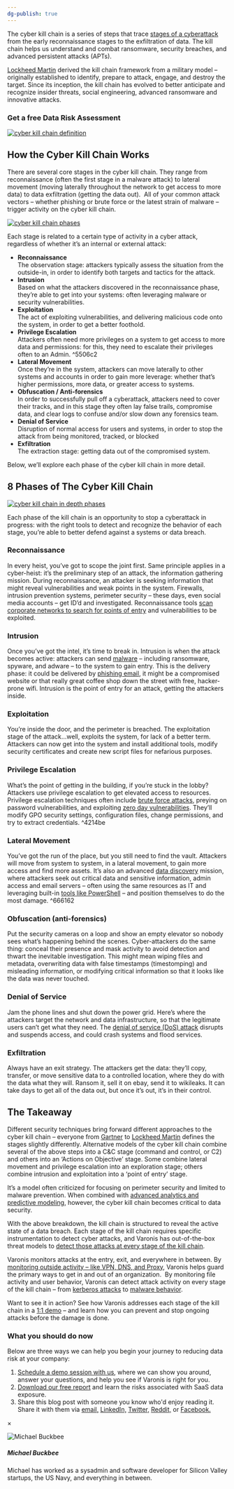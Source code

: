 ```yaml
---
dg-publish: true
---
```


The cyber kill chain is a series of steps that trace [stages of a cyberattack](https://www.varonis.com/blog/anatomy-of-a-breach-sony/?hsLang=en) from the early reconnaissance stages to the exfiltration of data. The kill chain helps us understand and combat ransomware, security breaches, and advanced persistent attacks (APTs).

[Lockheed Martin](http://www.lockheedmartin.com/content/dam/lockheed/data/corporate/documents/LM-White-Paper-Intel-Driven-Defense.pdf) derived the kill chain framework from a military model – originally established to identify, prepare to attack, engage, and destroy the target. Since its inception, the kill chain has evolved to better anticipate and recognize insider threats, social engineering, advanced ransomware and innovative attacks.

### Get a free Data Risk Assessment

[![cyber kill chain definition](https://info.varonis.com/hs-fs/hubfs/Imported_Blog_Media/cyber-kill-chain@2x.png?width=3000&height=1089&name=cyber-kill-chain@2x.png)](https://info.varonis.com/hubfs/Imported_Blog_Media/cyber-kill-chain@2x.png?hsLang=en)

## How the Cyber Kill Chain Works

There are several core stages in the cyber kill chain. They range from reconnaissance (often the first stage in a malware attack) to lateral movement (moving laterally throughout the network to get access to more data) to data exfiltration (getting the data out).  All of your common attack vectors – whether phishing or brute force or the latest strain of malware – trigger activity on the cyber kill chain.

[![cyber kill chain phases](https://info.varonis.com/hs-fs/hubfs/Imported_Blog_Media/cyber-kill-chain-phases-2@2x.png?width=3001&height=1724&name=cyber-kill-chain-phases-2@2x.png)](https://info.varonis.com/hubfs/Imported_Blog_Media/cyber-kill-chain-phases-2@2x.png?hsLang=en)

Each stage is related to a certain type of activity in a cyber attack, regardless of whether it’s an internal or external attack:

-   **Reconnaissance**  
    The observation stage: attackers typically assess the situation from the outside-in, in order to identify both targets and tactics for the attack.
-   **Intrusion**  
    Based on what the attackers discovered in the reconnaissance phase, they’re able to get into your systems: often leveraging malware or security vulnerabilities.
-   **Exploitation**  
    The act of exploiting vulnerabilities, and delivering malicious code onto the system, in order to get a better foothold.
-   **Privilege Escalation**  
    Attackers often need more privileges on a system to get access to more data and permissions: for this, they need to escalate their privileges often to an Admin. ^5506c2
-   **Lateral Movement**  
    Once they’re in the system, attackers can move laterally to other systems and accounts in order to gain more leverage: whether that’s higher permissions, more data, or greater access to systems.
-   **Obfuscation / Anti-forensics**  
    In order to successfully pull off a cyberattack, attackers need to cover their tracks, and in this stage they often lay false trails, compromise data, and clear logs to confuse and/or slow down any forensics team.
-   **Denial of Service**  
    Disruption of normal access for users and systems, in order to stop the attack from being monitored, tracked, or blocked
-   **Exfiltration**  
    The extraction stage: getting data out of the compromised system.

Below, we’ll explore each phase of the cyber kill chain in more detail.

## 8 Phases of The Cyber Kill Chain

[![cyber kill chain in depth phases](https://info.varonis.com/hs-fs/hubfs/Imported_Blog_Media/KC-bgadd.png?width=1500&height=1000&name=KC-bgadd.png)](https://info.varonis.com/hubfs/Imported_Blog_Media/KC-bgadd.png?hsLang=en)

Each phase of the kill chain is an opportunity to stop a cyberattack in progress: with the right tools to detect and recognize the behavior of each stage, you’re able to better defend against a systems or data breach.

### Reconnaissance

In every heist, you’ve got to scope the joint first. Same principle applies in a cyber-heist: it’s the preliminary step of an attack, the information gathering mission. During reconnaissance, an attacker is seeking information that might reveal vulnerabilities and weak points in the system. Firewalls, intrusion prevention systems, perimeter security – these days, even social media accounts – get ID’d and investigated. Reconnaissance tools [scan corporate networks to search for points of entry](https://www.varonis.com/blog/port-scanning-techniques/?hsLang=en) and vulnerabilities to be exploited.

### Intrusion

Once you’ve got the intel, it’s time to break in. Intrusion is when the attack becomes active: attackers can send [malware](https://www.varonis.com/blog/cryptolocker/?hsLang=en) – including ransomware, spyware, and adware – to the system to gain entry. This is the delivery phase: it could be delivered by [phishing email](https://www.varonis.com/blog/whaling-attack/?hsLang=en), it might be a compromised website or that really great coffee shop down the street with free, hacker-prone wifi. Intrusion is the point of entry for an attack, getting the attackers inside.

### Exploitation

You’re inside the door, and the perimeter is breached. The exploitation stage of the attack…well, exploits the system, for lack of a better term. Attackers can now get into the system and install additional tools, modify security certificates and create new script files for nefarious purposes.

### Privilege Escalation

What’s the point of getting in the building, if you’re stuck in the lobby? Attackers use privilege escalation to get elevated access to resources. Privilege escalation techniques often include [brute force attacks](https://www.varonis.com/blog/brute-force-attack/?hsLang=en), preying on password vulnerabilities, and exploiting [zero day vulnerabilities](https://www.varonis.com/blog/zero-day-vulnerability/?hsLang=en). They’ll modify GPO security settings, configuration files, change permissions, and try to extract credentials. ^4214be

### Lateral Movement

You’ve got the run of the place, but you still need to find the vault. Attackers will move from system to system, in a lateral movement, to gain more access and find more assets. It’s also an advanced [data discovery](https://www.varonis.com/products/data-classification-engine?hsLang=en) mission, where attackers seek out critical data and sensitive information, admin access and email servers – often using the same resources as IT and leveraging built-in [tools like PowerShell](https://www.varonis.com/blog/windows-powershell-tutorials/?hsLang=en) – and position themselves to do the most damage. ^666162

### Obfuscation (anti-forensics)

Put the security cameras on a loop and show an empty elevator so nobody sees what’s happening behind the scenes. Cyber-attackers do the same thing: conceal their presence and mask activity to avoid detection and thwart the inevitable investigation. This might mean wiping files and metadata, overwriting data with false timestamps (timestomping) and misleading information, or modifying critical information so that it looks like the data was never touched.

### Denial of Service

Jam the phone lines and shut down the power grid. Here’s where the attackers target the network and data infrastructure, so that the legitimate users can’t get what they need. The [denial of service (DoS) attack](https://www.varonis.com/blog/what-is-a-ddos-attack/?hsLang=en) disrupts and suspends access, and could crash systems and flood services.

### Exfiltration

Always have an exit strategy. The attackers get the data: they’ll copy, transfer, or move sensitive data to a controlled location, where they do with the data what they will. Ransom it, sell it on ebay, send it to wikileaks. It can take days to get all of the data out, but once it’s out, it’s in their control.

## The Takeaway

Different security techniques bring forward different approaches to the cyber kill chain – everyone from [Gartner](http://blogs.gartner.com/ramon-krikken/2014/08/08/introducing-gartners-cyber-attack-chain-model/) to [Lockheed Martin](http://cyber.lockheedmartin.com/solutions/cyber-kill-chain) defines the stages slightly differently. Alternative models of the cyber kill chain combine several of the above steps into a C&C stage (command and control, or C2) and others into an ‘Actions on Objective’ stage. Some combine lateral movement and privilege escalation into an exploration stage; others combine intrusion and exploitation into a ‘point of entry’ stage.

It’s a model often criticized for focusing on perimeter security and limited to malware prevention. When combined with [advanced analytics and predictive modeling](https://www.varonis.com/products/data-security-platform/?hsLang=en), however, the cyber kill chain becomes critical to data security.

With the above breakdown, the kill chain is structured to reveal the active state of a data breach. Each stage of the kill chain requires specific instrumentation to detect cyber attacks, and Varonis has out-of-the-box threat models to [detect those attacks at every stage of the kill chain](https://www.varonis.com/products/datalert/?hsLang=en).

Varonis monitors attacks at the entry, exit, and everywhere in between. By [monitoring outside activity – like VPN, DNS, and Proxy](https://www.varonis.com/products/edge/?hsLang=en), Varonis helps guard the primary ways to get in and out of an organization.  By monitoring file activity and user behavior, Varonis can detect attack activity on every stage of the kill chain – from [kerberos attacks](https://www.varonis.com/blog/kerberos-attack-silver-ticket/?hsLang=en) to [malware behavior](https://www.varonis.com/blog/malware-protection-defending-data-with-varonis-security-analytics/?hsLang=en).

Want to see it in action? See how Varonis addresses each stage of the kill chain in a [1:1 demo](https://info.varonis.com/demo?hsLang=en) – and learn how you can prevent and stop ongoing attacks before the damage is done.

### What you should do now

Below are three ways we can help you begin your journey to reducing data risk at your company:

1.  [Schedule a demo session with us](https://info.varonis.com/en/demo-request?hsLang=en), where we can show you around, answer your questions, and help you see if Varonis is right for you.
2.  [Download our free report](https://info.varonis.com/en/great-saas-data-exposure-report?hsLang=en) and learn the risks associated with SaaS data exposure.
3.  Share this blog post with someone you know who'd enjoy reading it. Share it with them via [email,](mailto:?subject=What%20is%20The%20Cyber%20Kill%20Chain%20and%20How%20to%20Use%20it%20Effectively&body=I%20think%20you%20might%20find%20this%20interesting%3A%20https://www.varonis.com/blog/cyber-kill-chain) [LinkedIn,](https://www.linkedin.com/shareArticle?mini=true&url=https://www.varonis.com/blog/cyber-kill-chain&title=What%20is%20The%20Cyber%20Kill%20Chain%20and%20How%20to%20Use%20it%20Effectively) [Twitter,](https://twitter.com/intent/tweet?text=What%20is%20The%20Cyber%20Kill%20Chain%20and%20How%20to%20Use%20it%20Effectively&url=https://www.varonis.com/blog/cyber-kill-chain) [Reddit,](http://www.reddit.com/submit?url=https://www.varonis.com/blog/cyber-kill-chain&title=What%20is%20The%20Cyber%20Kill%20Chain%20and%20How%20to%20Use%20it%20Effectively) or [Facebook.](https://www.facebook.com/sharer/sharer.php?u=https://www.varonis.com/blog/cyber-kill-chain)

×

![Michael Buckbee](https://info.varonis.com/hubfs/Varonis_June2021/Images/michael-buckbee-200x200-150x150.jpg)

##### Michael Buckbee

Michael has worked as a sysadmin and software developer for Silicon Valley startups, the US Navy, and everything in between.